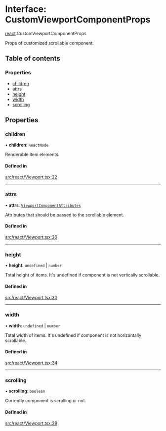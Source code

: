 # Interface: CustomViewportComponentProps

[react](../modules/react.md).CustomViewportComponentProps

Props of customized scrollable component.

## Table of contents

### Properties

- [children](react.CustomViewportComponentProps.md#children)
- [attrs](react.CustomViewportComponentProps.md#attrs)
- [height](react.CustomViewportComponentProps.md#height)
- [width](react.CustomViewportComponentProps.md#width)
- [scrolling](react.CustomViewportComponentProps.md#scrolling)

## Properties

### children

• **children**: `ReactNode`

Renderable item elements.

#### Defined in

[src/react/Viewport.tsx:22](https://github.com/inokawa/virtua/blob/7f3c8fd1/src/react/Viewport.tsx#L22)

___

### attrs

• **attrs**: [`ViewportComponentAttributes`](../modules/react.md#viewportcomponentattributes)

Attributes that should be passed to the scrollable element.

#### Defined in

[src/react/Viewport.tsx:26](https://github.com/inokawa/virtua/blob/7f3c8fd1/src/react/Viewport.tsx#L26)

___

### height

• **height**: `undefined` \| `number`

Total height of items. It's undefined if component is not vertically scrollable.

#### Defined in

[src/react/Viewport.tsx:30](https://github.com/inokawa/virtua/blob/7f3c8fd1/src/react/Viewport.tsx#L30)

___

### width

• **width**: `undefined` \| `number`

Total width of items. It's undefined if component is not horizontally scrollable.

#### Defined in

[src/react/Viewport.tsx:34](https://github.com/inokawa/virtua/blob/7f3c8fd1/src/react/Viewport.tsx#L34)

___

### scrolling

• **scrolling**: `boolean`

Currently component is scrolling or not.

#### Defined in

[src/react/Viewport.tsx:38](https://github.com/inokawa/virtua/blob/7f3c8fd1/src/react/Viewport.tsx#L38)
